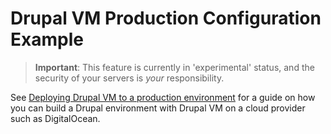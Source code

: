 # Drupal VM Production Configuration Example

> **Important**: This feature is currently in 'experimental' status, and the security of your servers is _your_ responsibility.

See [Deploying Drupal VM to a production environment](http://docs.drupalvm.com/en/latest/other/production/#example-drupal-vm-on-digitalocean) for a guide on how you can build a Drupal environment with Drupal VM on a cloud provider such as DigitalOcean.
